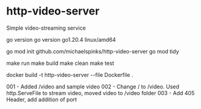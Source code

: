 # http-video-server
Simple video-streaming service


go version
go version go1.20.4 linux/amd64

go mod init github.com/michaelspinks/http-video-server
go mod tidy

make run
make build
make clean
make test

docker build -t http-video-server --file Dockerfile .

001 - Added /video and sample video
002 - Change / to /video.  Used http.ServeFile to stream video, moved video to /video folder
003 - Add 405 Header, add addition of port